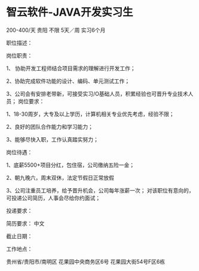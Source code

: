 # 智云软件-JAVA开发实习生

200-400/天 贵阳 不限 5天／周 实习6个月

职位描述：

岗位职责： 

1、 协助开发工程师结合项目需求的理解进行开发工作；

 2、协助完成软件功能的设计、编码、单元测试工作；

 3、公司会有安排老带新，可接受实习/O基础人员，积累经验也可晋升专业技术人员； 岗位要求：

 1、18-30周岁，大专及以上学历，计算机相关专业优先考虑，经验不限；

 2、良好的团队合作能力和学习能力；

 3、能够尽快入职，工作认真踏实努力；

 岗位待遇： 

1、底薪5500+项目分红，包住宿，公司缴纳五险一金；

 2、朝九晚六，周末双休，法定节假日正常放假 

3、公司注重员工培养，给予晋升机会，公司每年涨薪一次； 对该职位有意向的，可投递公司简历，人事会尽给你约面试；

投递要求：

简历要求： 中文

截止日期：

工作地点：

贵州省/贵阳市/南明区 花果园中央商务区6号 花果园大街54号F区6栋